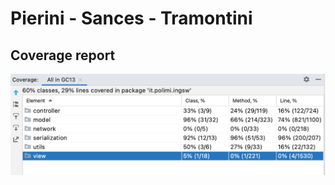 # Pierini - Sances - Tramontini


## Coverage report
![Coverage report](https://github.com/francescosances/ing-sw-2021-pierini-sances-tramontini/blob/master/coverage/coverage_report.png?raw=true)